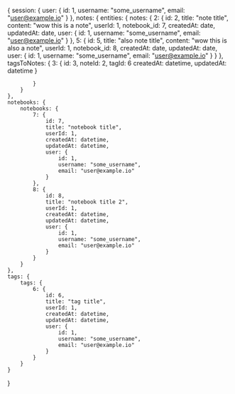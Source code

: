 {
    session: {
        user: {
            id: 1,
            username: "some_username",
            email: "user@example.io"
        }
    },
    notes: {
        entities: {
            notes: {
                2: {
                    id: 2,
                    title: "note title",
                    content: "wow this is a note",
                    userId: 1,
                    notebook_id: 7,
                    createdAt: date,
                    updatedAt: date,
                    user: {
                        id: 1,
                        username: "some_username",
                        email: "user@example.io"
                    }
                },
                5: {
                    id: 5,
                    title: "also note title",
                    content: "wow this is also a note",
                    userId: 1,
                    notebook_id: 8,
                    createdAt: date,
                    updatedAt: date,
                    user: {
                        id: 1,
                        username: "some_username",
                        email: "user@example.io"
                    }
                }
            },
            tagsToNotes: {
                3: {
                    id: 3,
                    noteId: 2,
                    tagId: 6
                    createdAt: datetime,
                    updatedAt: datetime
                }

            }
        }
    },
    notebooks: {
        notebooks: {
            7: {
                id: 7,
                title: "notebook title",
                userId: 1,
                createdAt: datetime,
                updatedAt: datetime,
                user: {
                    id: 1,
                    username: "some_username",
                    email: "user@example.io"
                }
            },
            8: {
                id: 8,
                title: "notebook title 2",
                userId: 1,
                createdAt: datetime,
                updatedAt: datetime,
                user: {
                    id: 1,
                    username: "some_username",
                    email: "user@example.io"
                }
            }
        }
    },
    tags: {
        tags: {
            6: {
                id: 6,
                title: "tag title",
                userId: 1,
                createdAt: datetime,
                updatedAt: datetime,
                user: {
                    id: 1,
                    username: "some_username",
                    email: "user@example.io"
                }
            }
        }
    }
}
